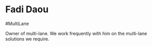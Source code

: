 # Fadi Daou

#MultiLane

Owner of multi-lane. We work frequently with him on the multi-lane solutions we require.
